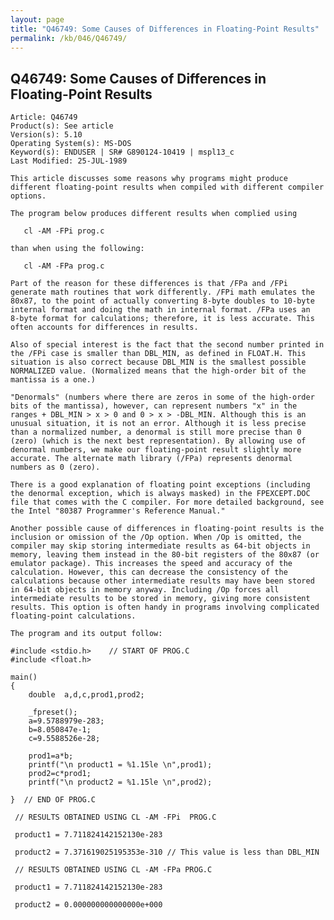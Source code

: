 ```yaml
---
layout: page
title: "Q46749: Some Causes of Differences in Floating-Point Results"
permalink: /kb/046/Q46749/
---
```


## Q46749: Some Causes of Differences in Floating-Point Results

	Article: Q46749
	Product(s): See article
	Version(s): 5.10
	Operating System(s): MS-DOS
	Keyword(s): ENDUSER | SR# G890124-10419 | mspl13_c
	Last Modified: 25-JUL-1989
	
	This article discusses some reasons why programs might produce
	different floating-point results when compiled with different compiler
	options.
	
	The program below produces different results when complied using
	
	   cl -AM -FPi prog.c
	
	than when using the following:
	
	   cl -AM -FPa prog.c
	
	Part of the reason for these differences is that /FPa and /FPi
	generate math routines that work differently. /FPi math emulates the
	80x87, to the point of actually converting 8-byte doubles to 10-byte
	internal format and doing the math in internal format. /FPa uses an
	8-byte format for calculations; therefore, it is less accurate. This
	often accounts for differences in results.
	
	Also of special interest is the fact that the second number printed in
	the /FPi case is smaller than DBL_MIN, as defined in FLOAT.H. This
	situation is also correct because DBL_MIN is the smallest possible
	NORMALIZED value. (Normalized means that the high-order bit of the
	mantissa is a one.)
	
	"Denormals" (numbers where there are zeros in some of the high-order
	bits of the mantissa), however, can represent numbers "x" in the
	ranges + DBL_MIN > x > 0 and 0 > x > -DBL_MIN. Although this is an
	unusual situation, it is not an error. Although it is less precise
	than a normalized number, a denormal is still more precise than 0
	(zero) (which is the next best representation). By allowing use of
	denormal numbers, we make our floating-point result slightly more
	accurate. The alternate math library (/FPa) represents denormal
	numbers as 0 (zero).
	
	There is a good explanation of floating point exceptions (including
	the denormal exception, which is always masked) in the FPEXCEPT.DOC
	file that comes with the C compiler. For more detailed background, see
	the Intel "80387 Programmer's Reference Manual."
	
	Another possible cause of differences in floating-point results is the
	inclusion or omission of the /Op option. When /Op is omitted, the
	compiler may skip storing intermediate results as 64-bit objects in
	memory, leaving them instead in the 80-bit registers of the 80x87 (or
	emulator package). This increases the speed and accuracy of the
	calculation. However, this can decrease the consistency of the
	calculations because other intermediate results may have been stored
	in 64-bit objects in memory anyway. Including /Op forces all
	intermediate results to be stored in memory, giving more consistent
	results. This option is often handy in programs involving complicated
	floating-point calculations.
	
	The program and its output follow:
	
	#include <stdio.h>    // START OF PROG.C
	#include <float.h>
	
	main()
	{
	    double  a,d,c,prod1,prod2;
	
	    _fpreset();
	    a=9.5788979e-283;
	    b=8.050847e-1;
	    c=9.5588526e-28;
	
	    prod1=a*b;
	    printf("\n product1 = %1.15le \n",prod1);
	    prod2=c*prod1;
	    printf("\n product2 = %1.15le \n",prod2);
	
	}  // END OF PROG.C
	
	 // RESULTS OBTAINED USING CL -AM -FPi  PROG.C
	
	 product1 = 7.711824142152130e-283
	
	 product2 = 7.371619025195353e-310 // This value is less than DBL_MIN
	
	 // RESULTS OBTAINED USING CL -AM -FPa PROG.C
	
	 product1 = 7.711824142152130e-283
	
	 product2 = 0.000000000000000e+000
